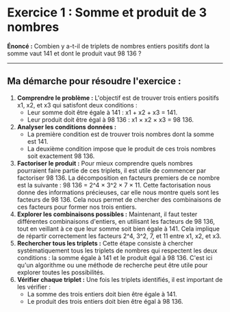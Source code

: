 # Exercice 1 : Somme et produit de 3 nombres

**Énoncé :** Combien y a-t-il de triplets de nombres entiers positifs dont la somme vaut 141 et dont le produit vaut 98 136 ?

---

## Ma démarche pour résoudre l'exercice :
1. **Comprendre le problème :** L'objectif est de trouver trois entiers positifs x1, x2, et x3 qui satisfont deux conditions :
   - Leur somme doit être égale à 141 : x1 + x2 + x3 = 141.
   - Leur produit doit être égal à 98 136 : x1 × x2 × x3 = 98 136.
2. **Analyser les conditions données :**
   - La première condition est de trouver trois nombres dont la somme est 141.
   - La deuxième condition impose que le produit de ces trois nombres soit exactement 98 136.
3. **Factoriser le produit :** Pour mieux comprendre quels nombres pourraient faire partie de ces triplets, il est utile de commencer par factoriser 98 136. La décomposition en facteurs premiers de ce nombre est la suivante : 98 136 = 2^4 × 3^2 × 7 × 11. Cette factorisation nous donne des informations précieuses, car elle nous montre quels sont les facteurs de 98 136. Cela nous permet de chercher des combinaisons de ces facteurs pour former nos trois entiers.
4. **Explorer les combinaisons possibles :** Maintenant, il faut tester différentes combinaisons d'entiers, en utilisant les facteurs de 98 136, tout en veillant à ce que leur somme soit bien égale à 141. Cela implique de répartir correctement les facteurs 2^4, 3^2, 7, et 11 entre x1, x2, et x3.
5. **Rechercher tous les triplets :** Cette étape consiste à chercher systématiquement tous les triplets de nombres qui respectent les deux conditions : la somme égale à 141 et le produit égal à 98 136. C'est ici qu'un algorithme ou une méthode de recherche peut être utile pour explorer toutes les possibilités.
6. **Vérifier chaque triplet :** Une fois les triplets identifiés, il est important de les vérifier :
   - La somme des trois entiers doit bien être égale à 141.
   - Le produit des trois entiers doit bien être égal à 98 136.
